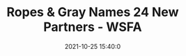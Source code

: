 ---
"title": "Ropes & Gray Names 24 New Partners - WSFA"
"date": "2021-10-25 15:40:0"
"feed_name": "GOOGLENEWSINDUSTRIAL"
"feed_website": "https://news.google.com/search?q=industrial%2Bincident&hl=en-US&gl=US&ceid=US:en"
"feed_rss": "https://news.google.com/rss/search?q=industrial%2Bincident&hl=en-US&gl=US&ceid=US:en"
"link": "http://www.wsfa.com/prnewswire/2021/10/25/ropes-amp-gray-names-24-new-partners/"
"source": "{'href': 'http://www.wsfa.com', 'title': 'WSFA'}"
"file": "_posts/2021-1-1-aa82ae4bb74269cc9c0370027f43cb3471112e9f.md"
"accident": "0"
"drilling": "0"
"dead": "0"
"injured": "0"
"arrested": "0"
"place": "unknown place"
"where": "unknown site"
"causes": "unknown"
"place_uri": "unknown place"
---